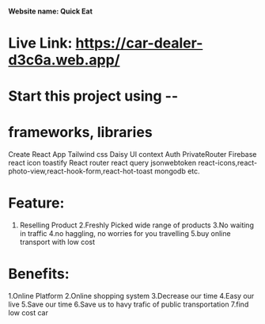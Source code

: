 ####  Website name: Quick Eat
# Live Link:  https://car-dealer-d3c6a.web.app/


# Start this project using -- 
# frameworks, libraries
Create React App
Tailwind css
Daisy UI
context
Auth
PrivateRouter
Firebase
react icon
toastify 
React router
react query
jsonwebtoken
react-icons,react-photo-view,react-hook-form,react-hot-toast
mongodb
etc.

# Feature:
1. Reselling Product
2.Freshly Picked wide range of products
3.No waiting in traffic
4.no haggling, no worries for you travelling
5.buy online transport with low cost
# Benefits:
1.Online Platform 
2.Online shopping system
3.Decrease our time
4.Easy our live
5.Save our time
6.Save us to havy trafic of public transportation
7.find low cost car

